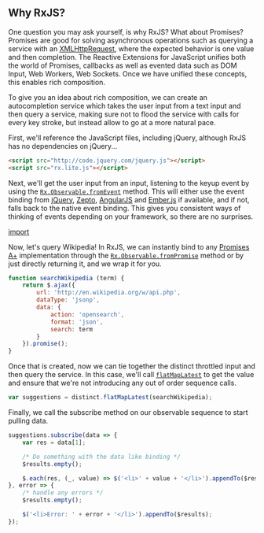 ## Why RxJS? ##

<!-- toc -->

One question you may ask yourself, is why RxJS?  What about Promises?  Promises are good for solving asynchronous operations such as querying a service with an [XMLHttpRequest](https://developer.mozilla.org/en-US/docs/Web/API/XMLHttpRequest), where the expected behavior is one value and then completion.  The Reactive Extensions for JavaScript unifies both the world of Promises, callbacks as well as evented data such as DOM Input, Web Workers, Web Sockets.  Once we have unified these concepts, this enables rich composition.

To give you an idea about rich composition, we can create an autocompletion service which takes the user input from a text input and then query a service, making sure not to flood the service with calls for every key stroke, but instead allow to go at a more natural pace.

First, we'll reference the JavaScript files, including jQuery, although RxJS has no dependencies on jQuery...
```html
<script src="http://code.jquery.com/jquery.js"></script>
<script src="rx.lite.js"></script>
```
Next, we'll get the user input from an input, listening to the keyup event by using the [`Rx.Observable.fromEvent`](content/observable/observable_methods/fromevent.html) method.  This will either use the event binding from [jQuery](http://jquery.com), [Zepto](http://zeptojs.com/), [AngularJS](https://angularjs.org/) and [Ember.js](http://emberjs.com/) if available, and if not, falls back to the native event binding.  This gives you consistent ways of thinking of events depending on your framework, so there are no surprises.

[import](content/code_examples/why_rx/part1.js)

Now, let's query Wikipedia!  In RxJS, we can instantly bind to any [Promises A+](https://github.com/promises-aplus/promises-spec) implementation through the [`Rx.Observable.fromPromise`](content/observable/observable_methods/frompromise.html) method or by just directly returning it, and we wrap it for you.

```js
function searchWikipedia (term) {
    return $.ajax({
        url: 'http://en.wikipedia.org/w/api.php',
        dataType: 'jsonp',
        data: {
            action: 'opensearch',
            format: 'json',
            search: term
        }
    }).promise();
}
```

Once that is created, now we can tie together the distinct throttled input and then query the service.  In this case, we'll call [`flatMapLatest`](content/observable/observable_instance_methods/flatmaplatest.html) to get the value and ensure that we're not introducing any out of order sequence calls.

```js
var suggestions = distinct.flatMapLatest(searchWikipedia);
```

Finally, we call the subscribe method on our observable sequence to start pulling data.

```js
suggestions.subscribe(data => {
    var res = data[1];

    /* Do something with the data like binding */
    $results.empty();

    $.each(res, (_, value) => $('<li>' + value + '</li>').appendTo($results));
}, error => {
    /* handle any errors */
    $results.empty();

    $('<li>Error: ' + error + '</li>').appendTo($results);
});
```